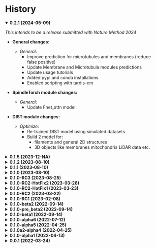 # History

<details open>
    <summary><b>0.2.1 (2024-05-09)</b></summary>

*This intends to be a release submitted with Nature Method 2024*

* **General changes:**
    * *General*:
        * Improve prediction for microtubules and membranes (reduce false positive)
        * Update Membrane and Microtubule modules predictions
        * Update usage tutorials
        * Added pypi and conda installations
        * Enabled scripting with tardis-em
    
* **SpindleTorch module changes:**
  * *General*: 
    * Update Fnet_attn model

* **DIST module changes:**
    * *Optimize*:
      * Re-trained DIST model using simulated datasets
      * Build 2 model for:
        * filaments and general 2D structures
        * 3D objects like membranes mitochondria LiDAR data etc.

</details>

<details>
    <summary><b>0.1.5 (2023-12-NA)</b></summary>

* **General changes:**
    * *General*:
        * Improve prediction handling
        * Update Membrane and Microtubule modules predictions
        * Include usage tutorials
    
* **SpindleTorch module changes:**
  * *General*: 
    * New BCE_MSE loss function to improve false-positive prediction and 
      smooth out labels.
    * Improved model generalizability and removed scaling optimization to ensure
      stable prediction regardless the pixel size
  * *Optimize*:
    * New CNN module structure

</details>

<details>
    <summary><b>0.1.2 (2023-08-10)</b></summary>

* **General changes:**
    * *General*:
        * Fix installation for ARM64/aarch64 machine

</details>

<details>
    <summary><b>0.1.1 (2023-08-10)</b></summary>

* **General changes:**
    * *General*:
        * Documentation update
        * General bugfixes

</details>

<details>
    <summary><b>0.1.0 (2023-08-10)</b></summary>

* **General changes:**
    * *General*:
        * Documentation update
        * Added full support for OTA updates of the entire package
        * Fixed AWS access denied error on some networks
        * A few bug fixes
        * Fixed Bugs in final filament filtering algorithms
        * Added filament filtering for removing false-positive rapid 150-degree connections
        * Microtubule output is now sorted by the length
        * Each instance receives a segmentation confidence score by which the user can filter out predictions

* **SpindleTorch module changes:**
    * *General*:
        * Update for FNet CNN model for membrane 3D
    * *Optimize*:
        * Improved handling of the pixel size, prompts, and normalization   

* **DIST module changes:**
    * *Optimize*:
        * Update DIST model for 2D and 3D membrane
        * Improved filtering for filament
        * Added confidence value for each filament instance based on filament length and shape
    * *BugFix*:
        * Fixed a few issues in the membrane segmentation pipeline

</details>

<details>
    <summary><b>0.1.0-RC3 (2023-08-25)</b></summary>

* **General changes:**
    * *General*:
        * Full support for 2D data
        * Black
        * Introduced the TARDIS Logo and rebranding to Tardis-PyTorch
        * Remove Open3D library (conflict in CentOS7)
        * Fixed MRC read-out during training that forcibly rotated .mrc files

    * *New_Feature*: 
        * Added new output format .ply
        * New general tardis call
        * Added helper functions csv_am and am_csv
        * Added instance prediction from semantic binary masks 

    * *Optimize*: 
        * Added an optional checkpoint to all Tardis calls
        * Improvements in training for CNN and DIST by users
        * Amira possible output as a raw point cloud

    * *BugFix*:
        * Fixed save for .mrc files

* **SpindleTorch module changes:**
    * *General*:
        * Retrained FNet_32 model for membrane and microtubules
        * Train FNet_32 for 2D membrane segmentation

    * *Optimize*: 
        * 2D CNN network set-up

* **DIST module changes:**
    * *General*:
        * Added simulated data for training on filament-like structures
        * Re-train model no simulated + real data
        * Fine-tuned setting for predictions and post-processing

    * *New_Feature*: 
        * Experimental SparseDist model to offer more memory-efficient performance,  
      for instance segmentation

    * *Optimize*: 
        * Improved visualization outputs
        * Mcov metric optimization
        * Rebuild Graph prediction function to be more robust
        * Reverse-engineered Open3D voxel downsampling and added random downsampling
        * Added distance embedding with a range value

</details>

<details>
    <summary><b>0.1.0-RC2-HotFix2 (2023-03-28)</b></summary>

* **General changes:**
  * Fixed saving int8 semantic output as mrc
  * Added rotation for CNN prediction

</details>

<details>
    <summary><b>0.1.0-RC2-HotFix1 (2023-03-23)</b></summary>

* **General changes:**
  * Fixed loading for corrupted mrc files
  * Fixed for loading and saving mrc/rec files (fix for reading headers size)
  * Fix for loading new Amira SG with coordinates in 'nm' not 'Angstrom'
  * Small fixed in general prediction loops
  * Fixed missing membrane instance prediction output

</details>

<details>
    <summary><b>0.1.0-RC2 (2023-03-22)</b></summary>

* **General changes:**
    * *General*: 
      * Normalized all documentation to *.md
    * *New_Feature*: 
      * Ensure support for PyTorch 2.0 
      * Added benchmark entry
      * Added ClBCE and ClDice loss functions
      * Added binary Amira image file export
      * Full membrane support (training and prediction of cryo-mem)
      * Added costume LR schedular (ISR - invert square root)
    * *Optimize*: 
      * Loss functions pytest and general cleanup
      * Formatting and missing TardisErrors
      * 20x Speed up for Tardis logo for Linux/OS X
    * *BugFix*:
      * Fixed small bugs in metrics calculation

* **SpindleTorch module changes:**
    * *New_Feature* 
      * Added and tested clDice and clBCE loss function
    * *Optimize* 
      * Support for the membrane training dataset
    * *General* 
      * Globally change normalization (0-1) to image standardization (-1-1)
      with mean and standard deviation

* **DIST module changes:**
  * *New_Feature* 
        * Node embedding with furrier random
        * Added calculation of mcov metric during training and saved checkpoint based on it
  * *Optimize* 
    * Point cloud visualization can be now with or without animation

</details>

<details>
    <summary><b>0.1.0-RC1 (2023-02-08)</b></summary>

* **Code restructure:**
    * *Optimize*:
        * Autonomization of tests for all Python version

* **SpindleTorch module changesimize*:
      * Rebuild interpolation for images and mask
      * Simplified building training/testing of datasets
      * Redo mask building from coordinates
      * Build_Point_Cloud
      * New model train with optimize image normalization
    * *BugFix*:
      * image normalization for a few very specific cases

* **DIST module changes:**
    * *Optimize*:
      * Change how DIST distance embedding is computed for GT data.
      * Change normalization for point cloud
        - MT normalized by pixel size
        - All other by open3d downsampling value optional random downsamling
      * F1 eval metric and BCE loss without diagonal axis
    * *New_Feature*:
      * DataLoader for Stanford data
      * spline filtering includes geometric filtering and margin of spline
    * *BugFix*:
      * in a point cloud segmenter when feed with coord idx as float not int

* **General changes:**
    * *General*:
      * Added data competition with Amira mesh output
      * Added license footnote
    * *General* code *Optimize* for speed
    * *BugFix* and *Optimize* for post-processing of spatial-graphs
    * *BugFix* and *New_Feature* for Amira export format (now build multi-label)
    * *BugFix*:
      * AWS weight import when AWS doesn't allow read access
    * *New_Feature*:
      * TardisError for all error handling

</details>

<details>
    <summary><b>0.1.0-beta2 (2022-09-14)</b></summary>

* **Code restructure:**
    * Finished documentation with Sphinx
    * Build tests for the whole tardis-EM
    * Push to RC branch

* **SpindleTorch module changes:**
    * Cryo-membrane model support 
    * Build prediction module for Cryo-membrane
    * Removed scaling module (after extensive tests it shows no benefits)
    * Fixes in building train data set and small restructure (more in documentation)
    * Added more support for 2D images while building test/train dataset
    * Added support for pure probability prediction output in float32

* **DIST module changes:**
    * Last clean-up and prepare for release with ICLR2023

* **General changes:**
    * Added support for mrc and csv file outputs
    * Support for Python 3.11 (awaiting pytorch and open3d)
    * requirements.txt changes and include pytroch with support for different os

</details>

<details>
    <summary><b>0.1.0-pre_beta2 (2022-09-14)</b></summary>

* **Code restructure:**
    * Clean-up
    * Restructure code organization
    * Removed slcpy and unified it with spindletorch and dist
    * Rebuild main classes and make them more general
    * Simplified overall structure
    * Full documentation with Sphinx
    * Separate dev. requirements
    * Cleaned S3 AWS loading and removed old models from the S3 bucket

* **SLCPY module changes:**
    * Removed and managed with SpindleTorch and DIST

* **SpindleTorch module changes:**
    * Retrained FNet_16, FNet_32 and UNet_16, UNet_32

* **DIST module changes:**
    * Introduced DIST for semantic segmentation
    * Retrained model on ScanNet v2 datasets
    * Added node feature embedding with images or RGB values
    * Retrained DIST model on ScanNet v2 + RGB

* **General changes:**
    * Load image data, marge and fixed for int8 and uint8
    * Amira binary import fixes. Amira defined import type. Previously assumption was
      that Amira load all binary as uint8. Amira loads files as uint8 or int8 and
      have different structures when loading mask data which can be binary or ascii.
    * Overall stability improvements
    * Tardis logo was integrated with all TARDIS modules
    * Build tests for the whole tardis-EM
    * Introduced tardis_dev and divided stable and developmental branches
    * Fixed image normalization and ensure correct normalized output for training
      and prediction
    * Added MRC export
    * Minor bugfixes from prebeta2 and new additions to beta2

</details>

<details>
    <summary><b>0.1.0-beta1 (2022-09-14)</b></summary>

* **DIST module changes:**
    * Added new classification model based on DIST
    * Simplified logic for patching big point cloud + reduction of number of patches
    * Model structure now embedded in the model weight file
    * Spline smoothing added to graph prediction
    * Small bugfixes:
        * Fixe initial_scale in model nn.Modules
        * Fixed graph builder for ScanNet and PartNet
    * Speed improved data loader during training
    * Added support for .ply file format and meshes
    * Re-train model on different DIST structures for the paper and searching 
      of the best approach
    * Bugfixes for segmentation of point cloud from graph probabilities
        * Speed-up boost by simplifying the building and reading adjacency matrix
        * Fix in masking adjacency matrix for points already connected
        * Moved from greedy segmentation to 1-step-back segmentation

* **SpindleTorch changes:**
    * Quick retrained model on a hand-curated dataset
    * Added and trained new FNet
    * Standardized pixel size input. Now all data are reshaping pixel size of 2.32
    * Change up-sampling from align_corners=True to align_corners=False
    * Added new data for training from @Stefanie_Redemann and @Gunar
    * Ground-up rebuild spindletorch model
        * New Big UNet model combining both UNet and UNet3Plus
        * Unet/Unet3Plus re-trained <- rejected big_unet is better
        * Train Big UNet
    * Speed-up prediction with the new Big UNet model

* **SLCPY module changes:**
    * Fix interpolation handling for up-sampled datasets
    * Post-processing improvements and speeds-up
    * MRC2014 file format expands readable formats
    * Processing image data with a standardized pixel size of 25 A
    * Bugfixes for floating point precision in Amira output
        * Change floating point from 3 to 15
    * Improvements from importing data from binary Amira file format
        * Change how pixel size is calculated. Amira has weird behavior whenever ET 
          is trimmed. Include this in the pixel size calculation
    * Improvements in .rec, .mrc file loader
        * .rec and .mrc files are format with uint8 (value from -128 to 128) or 
          int8 (value from 0 to 255). Fix the reading of these files

* **TARDIS**
    * Cleaned log output for easier reading
    * New beautiful log progress window
    * Moved loss fun. to common directory
    * Clean-up
    * Flake8 and pyteset fixes
    * Global tunning for segmentation quality

</details>

<details>
    <summary><b>0.1.0-alpha6 (2022-07-12)</b></summary>

* Check pipeline for image embedding (normalization to enhance features)
    * Introduce new normalization ResaleNormalize that spread histogram from 
    2-98 projectile of the intensity distribution
* Model retraining for MTs and membranes (generalization)
* Redone PC normalization
* Additional work on speeding up training by optimizing DataLoader
* TODO: Model retraining for MTs with real image data
* Closed #7 and #9 issue
* Added removal of dist_embedding as an input
* SpindleTorch rebuild to work on 2D and 3D datasets
* DIST training progress bar update (simplified output and removed prints)
* Add Visualizer module for point clouds
* Added hotfix for output of coordinates to fit Amira coordinates transformation
* Spellings and documentation fixes
* Bumped version for DIST and slcpy
* Cleaned code and documentation

</details>

<details>
    <summary><b>0.1.0-alpha5 (2022-04-25)</b></summary>

* Rename GraphFormer to DIST (Dimensionless instance Segmentation Transformer)
* Updates for DIST
    * Setup metric evaluation
    * Changes in handling point cloud
        * Normalization based on K-NN distance
    * Setup for easy dissection of the model
    * Dist version to 0.1.5
    * Added evaluation pipeline

</details>

<details>
    <summary><b>0.1.0a2-alpha4 (2022-04-25)</b></summary>

* Fix for better handling graph prediction
* Fix for #4-#6 issues
* Small bugfixes for GraphFormer while training
* Add point cloud normalization before training/prediction

</details>

<details>
    <summary><b>0.1.0-alpha1 (2022-04-13)</b></summary>

* Rename tardis to tardis-EM
* Build tests for all modules
* Integrated slcpy, spindletorch and graph former
* Added general workflow for MT prediction
    * SLCPY:
        * Loading of data types: .tif, .am, .mrc, .rec for 2D and 3D
        * Included all slcpy modules
        * Move Amira file output of point cloud from graphformer
        * SetUp workflows for data pre- and post-processing 

* SPINDLETORCH
    * Included all spindletorch modules
    * Build standard workflows for training and prediction of 2D and 3D images

* GRAPHFORMER
    * Included all graphformer modules

</details>

<details>
    <summary><b>0.0.1 (2022-03-24)</b></summary>

* Initial commit

</details>
